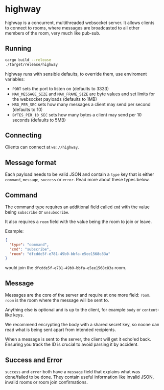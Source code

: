 # highway

highway is a concurrent, multithreaded websocket server. It allows clients to connect to rooms, where messages are broadcasted to all other members of the room, very much like pub-sub.

## Running

```sh
cargo build --release
./target/release/highway
```

highway runs with sensible defaults, to override them, use enviroment variables:

- `PORT` sets the port to listen on (defaults to 3333)
- `MAX_MESSAGE_SIZE` and `MAX_FRAME_SIZE` are byte values and set limits for the websocket payloads (defaults to 1MB)
- `MSG_PER_SEC` sets how many messages a client may send per second (defaults to 10)
- `BYTES_PER_10_SEC` sets how many bytes a client may send per 10 seconds (defaults to 5MB)

## Connecting

Clients can connect at `ws://highway`.

## Message format

Each payload needs to be valid JSON and contain a `type` key that is either `command`, `message`, `success` or `error`.
Read more about these types below.

## Command

The command type requires an additional field called `cmd` with the value being `subscribe` or `unsubscribe`.

It also requires a `room` field with the value being the room to join or leave.

Example:

```json
{
  "type": "command",
  "cmd": "subscribe",
  "room": "dfcdde5f-e781-49b0-bbfa-e5ee1568c83a"
}
```

would join the `dfcdde5f-e781-49b0-bbfa-e5ee1568c83a` room.

## Message

Messages are the core of the server and require at one more field: `room`. `room` is the room where the message will be sent to.

Anything else is optional and is up to the client, for example `body` or `content`-like keys.

We recommend encrypting the body with a shared secret key, so noone can read what is being sent apart from intended recipients.

When a message is sent to the server, the client will get it echo'ed back. Ensuring you track the ID is crucial to avoid parsing it by accident.

## Success and Error

`success` and `error` both have a `message` field that explains what was done/failed to be done. They contain useful information like invalid JSON, invalid rooms or room join confirmations.
